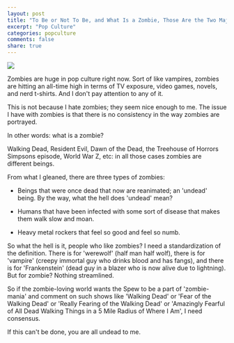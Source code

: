```yaml
---
layout: post
title: "To Be or Not To Be, and What Is a Zombie, Those Are the Two Major Questions"
excerpt: "Pop Culture"
categories: popculture
comments: false
share: true
---
```


![](https://jeffvrabel.files.wordpress.com/2012/06/simpsons-zombie-shakespeare.jpeg)


Zombies are huge in pop culture right now. Sort of like vampires, zombies are hitting an all-time high in terms of TV exposure, video games, novels, and nerd t-shirts. And I don't pay attention to any of it.

This is not because I hate zombies; they seem nice enough to me. The issue I have with zombies is that there is no consistency in the way zombies are portrayed.

In other words: what is a zombie?

Walking Dead, Resident Evil, Dawn of the Dead, the Treehouse of Horrors Simpsons episode, World War Z, etc: in all those cases zombies are different beings.


From what I gleaned, there are three types of zombies:


- Beings that were once dead that now are reanimated; an 'undead' being. By the way, what the hell does 'undead' mean?

- Humans that have been infected with some sort of disease that makes them walk slow and moan.


- Heavy metal rockers that feel so good and feel so numb.



So what the hell is it, people who like zombies? I need a standardization of the definition. There is for 'werewolf' (half man half wolf), there is for 'vampire' (creepy immortal guy who drinks blood and has fangs), and there is for 'Frankenstein' (dead guy in a blazer who is now alive due to lightning). But for zombie? Nothing streamlined. 


So if the zombie-loving world wants the Spew to be a part of 'zombie-mania' and comment on such shows like 'Walking Dead' or 'Fear of the Walking Dead' or 'Really Fearing of the Walking Dead' or 'Amazingly Fearful of All Dead Walking Things in a 5 Mile Radius of Where I Am', I need consensus. 

If this can't be done, you are all undead to me.






